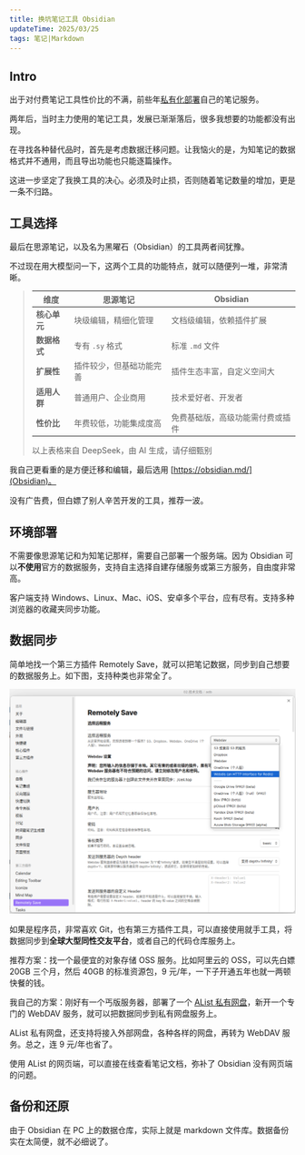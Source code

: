 ```yaml
---
title: 换坑笔记工具 Obsidian
updateTime: 2025/03/25
tags: 笔记|Markdown
---
```


## Intro
出于对付费笔记工具性价比的不满，前些年[私有化部署](/EXPERIENCE/wiz)自己的笔记服务。

两年后，当时主力使用的笔记工具，发展已渐渐落后，很多我想要的功能都没有出现。

在寻找各种替代品时，首先是考虑数据迁移问题。让我恼火的是，为知笔记的数据格式并不通用，而且导出功能也只能逐篇操作。

这进一步坚定了我换工具的决心。必须及时止损，否则随着笔记数量的增加，更是一条不归路。

## 工具选择
最后在思源笔记，以及名为黑曜石（Obsidian）的工具两者间犹豫。

不过现在用大模型问一下，这两个工具的功能特点，就可以随便列一堆，非常清晰。

> | **维度**       | **思源笔记**                          | **Obsidian**                          |
> |----------------|--------------------------------------|---------------------------------------|
> | **核心单元**   | 块级编辑，精细化管理                 | 文档级编辑，依赖插件扩展             |
> | **数据格式**   | 专有 `.sy` 格式                      | 标准 `.md` 文件                      |
> | **扩展性**     | 插件较少，但基础功能完善             | 插件生态丰富，自定义空间大          |
> | **适用人群**   | 普通用户、企业商用                   | 技术爱好者、开发者                  |
> | **性价比**     | 年费较低，功能集成度高               | 免费基础版，高级功能需付费或插件    |
>
> 以上表格来自 DeepSeek，由 AI 生成，请仔细甄别

我自己更看重的是方便迁移和编辑，最后选用 [https://obsidian.md/](Obsidian)。

没有广告费，但白嫖了别人辛苦开发的工具，推荐一波。

## 环境部署
不需要像思源笔记和为知笔记那样，需要自己部署一个服务端。因为 Obsidian 可以**不使用**官方的数据服务，支持自主选择自建存储服务或第三方服务，自由度非常高。

客户端支持 Windows、Linux、Mac、iOS、安卓多个平台，应有尽有。支持多种浏览器的收藏夹同步功能。

## 数据同步
简单地找一个第三方插件 Remotely Save，就可以把笔记数据，同步到自己想要的数据服务上。如下图，支持种类也非常全了。

![Remotely Save](/assets/docs/obsidian01.png)

如果是程序员，非常喜欢 Git，也有第三方插件工具，可以直接使用就手工具，将数据同步到**全球大型同性交友平台**，或者自己的代码仓库服务上。

推荐方案：找一个最便宜的对象存储 OSS 服务。比如阿里云的 OSS，可以先白嫖 20GB 三个月，然后 40GB 的标准资源包，9 元/年，一下子开通五年也就一两顿快餐的钱。

我自己的方案：刚好有一个丐版服务器，部署了一个 [AList 私有网盘](/EXPERIENCE/AList.html)，新开一个专门的 WebDAV 服务，就可以把数据同步到私有网盘服务上。

AList 私有网盘，还支持将接入外部网盘，各种各样的网盘，再转为 WebDAV 服务。总之，连 9 元/年也省了。

使用 AList 的网页端，可以直接在线查看笔记文档，弥补了 Obsidian 没有网页端的问题。

## 备份和还原
由于 Obsidian 在 PC 上的数据仓库，实际上就是 markdown 文件库。数据备份实在太简便，就不必细说了。

